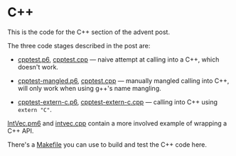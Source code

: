 # C++

This is the code for the C++ section of the advent post.

The three code stages described in the post are:

* [cpptest.p6](cpptest.p6), [cpptest.cpp](cpptest.cpp) — naive attempt at
  calling into a C++, which doesn't work.

* [cpptest-mangled.p6](cpptest-mangled.p6), [cpptest.cpp](cpptest.cpp) —
  manually mangled calling into C++, will only work when using g++'s name
mangling.

* [cpptest-extern-c.p6](cpptest-extern-c.p6),
  [cpptest-extern-c.cpp](cpptest-extern-c.cpp) — calling into C++ using `extern
"C"`.

[IntVec.pm6](IntVec.pm6) and [intvec.cpp](intvec.cpp) contain a more involved
example of wrapping a C++ API.

There's a [Makefile](Makefile) you can use to build and test the C++ code here.
